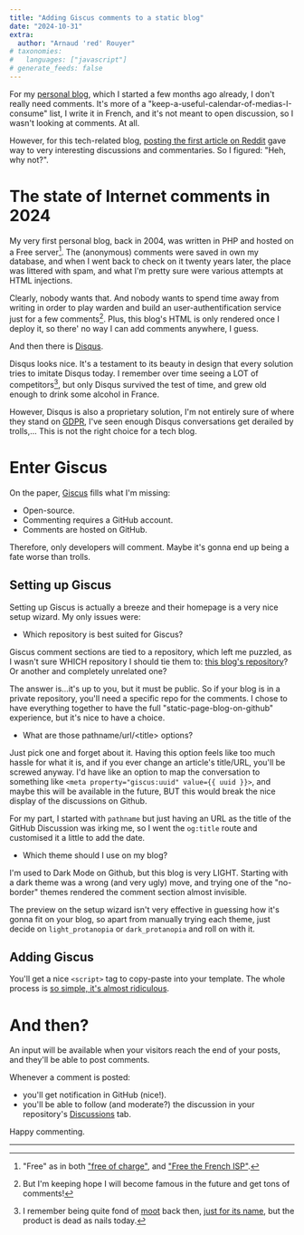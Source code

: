 ```yaml
---
title: "Adding Giscus comments to a static blog"
date: "2024-10-31"
extra:
  author: "Arnaud 'red' Rouyer"
# taxonomies:
#   languages: ["javascript"]
# generate_feeds: false
---
```


For my [personal blog](https://blog.dreamleaves.org/), which I started a few months ago already, I don't really need comments. It's more of a "keep-a-useful-calendar-of-medias-I-consume" list, I write it in French, and it's not meant to open discussion, so I wasn't looking at comments. At all.

However, for this tech-related blog, [posting the first article on Reddit](https://www.reddit.com/r/rust/comments/1gdd0md/trimming_down_a_rust_binary_in_half/) gave way to very interesting discussions and commentaries. So I figured: "Heh, why not?".

# The state of Internet comments in 2024

My very first personal blog, back in 2004, was written in PHP and hosted on a Free server[^free]. The (anonymous) comments were saved in own my database, and when I went back to check on it twenty years later, the place was littered with spam, and what I'm pretty sure were various attempts at HTML injections.

Clearly, nobody wants that. And nobody wants to spend time away from writing in order to play warden and build an user-authentification service just for a few comments[^fewcomments]. Plus, this blog's HTML is only rendered once I deploy it, so there' no way I can add comments anywhere, I guess.

And then there is [Disqus](https://en.wikipedia.org/wiki/Disqus).

Disqus looks nice. It's a testament to its beauty in design that every solution tries to imitate Disqus today. I remember over time seeing a LOT of competitors[^moot], but only Disqus survived the test of time, and grew old enough to drink some alcohol in France.

However, Disqus is also a proprietary solution, I'm not entirely sure of where they stand on [GDPR](https://en.wikipedia.org/wiki/General_Data_Protection_Regulation), I've seen enough Disqus conversations get derailed by trolls,... This is not the right choice for a tech blog.

# Enter Giscus

On the paper, [Giscus](https://giscus.app/) fills what I'm missing:

- Open-source.
- Commenting requires a GitHub account.
- Comments are hosted on GitHub.

Therefore, only developers will comment. Maybe it's gonna end up being a fate worse than trolls.

## Setting up Giscus

Setting up Giscus is actually a breeze and their homepage is a very nice setup wizard. My only issues were:

- Which repository is best suited for Giscus?

Giscus comment sections are tied to a repository, which left me puzzled, as I wasn't sure WHICH repository I should tie them to: [this blog's repository](https://github.com/joshleaves/redrust/)? Or another and completely unrelated one?

The answer is...it's up to you, but it must be public. So if your blog is in a private repository, you'll need a specific repo for the comments. I chose to have everything together to have the full "static-page-blog-on-github" experience, but it's nice to have a choice.

- What are those pathname/url/&lt;title&gt; options?

Just pick one and forget about it. Having this option feels like too much hassle for what it is, and if you ever change an article's title/URL, you'll be screwed anyway. I'd have like an option to map the conversation to something like `<meta property="giscus:uuid" value={{ uuid }}>`, and maybe this will be available in the future, BUT this would break the nice display of the discussions on Github.

For my part, I started with `pathname` but just having an URL as the title of the GitHub Discussion was irking me, so I went the `og:title` route and customised it a little to add the date.

- Which theme should I use on my blog?

I'm used to Dark Mode on Github, but this blog is very LIGHT. Starting with a dark theme was a wrong (and very ugly) move, and trying one of the "no-border" themes rendered the comment section almost invisible.

The preview on the setup wizard isn't very effective in guessing how it's gonna fit on your blog, so apart from manually trying each theme, just decide on `light_protanopia` or `dark_protanopia` and roll on with it.

## Adding Giscus

You'll get a nice `<script>` tag to copy-paste into your template. The whole process is [so simple, it's almost ridiculous](https://github.com/joshleaves/redrust/commit/9f7e5257d1887207baaa70d71334851811ddb4dc).

# And then?

An input will be available when your visitors reach the end of your posts, and they'll be able to post comments.

Whenever a comment is posted:

- you'll get notification in GitHub (nice!).
- you'll be able to follow (and moderate?) the discussion in your repository's [Discussions](https://github.com/joshleaves/redrust/discussions) tab.

Happy commenting.

* * *
[^free]: "Free" as in both ["free of charge"](https://en.wiktionary.org/wiki/free_of_charge), and ["Free the French ISP"](https://en.wikipedia.org/wiki/Free_(ISP)).
[^fewcomments]: But I'm keeping hope I will become famous in the future and get tons of comments!
[^moot]: I remember being quite fond of [moot](https://news.ycombinator.com/item?id=6818416) back then, [just for its name](https://en.wikipedia.org/wiki/Christopher_Poole), but the product is dead as nails today.
